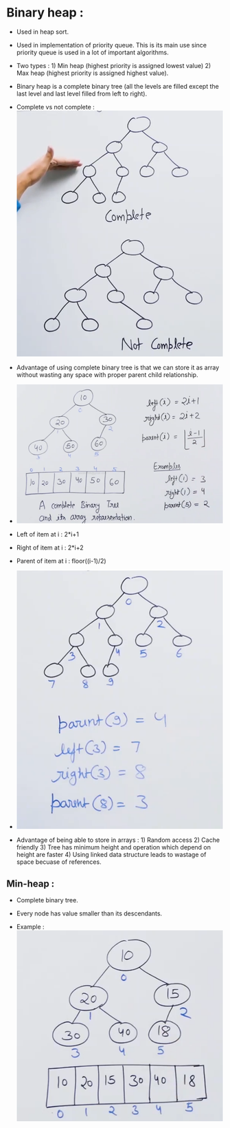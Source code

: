 # Binary heap :

* Used in heap sort.

* Used in implementation of priority queue. This is its main use since priority queue is used in a lot of important algorithms.

* Two types : 1) Min heap (highest priority is assigned lowest value)
              2) Max heap (highest priority is assigned highest value).

* Binary heap is a complete binary tree (all the levels are filled except the last level and last level filled from left to right).

* Complete vs not complete : ![](2022-07-11-10-01-29.png)

* Advantage of using complete binary tree is that we can store it as array without wasting any space with proper parent child relationship.

* ![](2022-07-11-10-03-31.png)

* Left of item at i : 2*i+1

* Right of item at i : 2*i+2

* Parent of item at i : floor((i-1)/2)

* ![](2022-07-11-10-04-36.png)

* Advantage of being able to store in arrays : 1) Random access
                                               2) Cache friendly
                                               3) Tree has minimum height and operation which depend on height are faster
                                               4) Using linked data structure leads to wastage of space becuase of references.

## Min-heap :

* Complete binary tree.

* Every node has value smaller than its descendants.

* Example : ![](2022-07-11-10-07-38.png)

